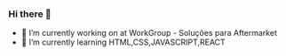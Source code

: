 ### Hi there 👋



- 🔭 I’m currently working on at WorkGroup - Soluções para Aftermarket
- 🌱 I’m currently learning HTML,CSS,JAVASCRIPT,REACT


